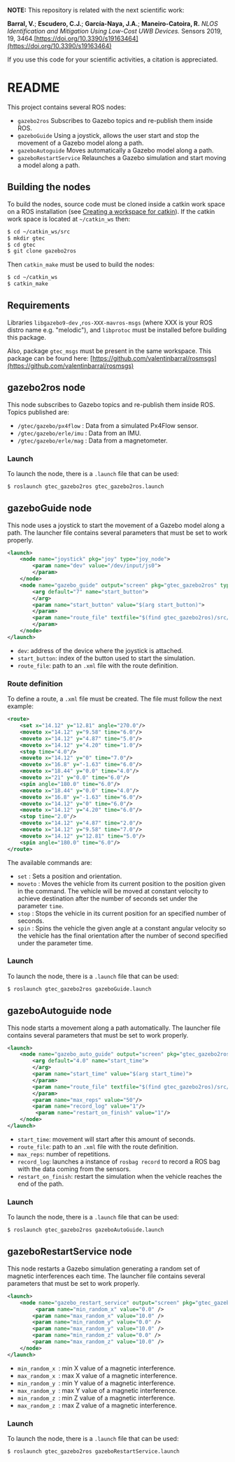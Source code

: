 **NOTE:** This repository is related with the next scientific work:

**Barral, V.**; **Escudero, C.J.**; **García-Naya, J.A.**; **Maneiro-Catoira, R.** *NLOS Identification and Mitigation Using Low-Cost UWB Devices.* Sensors 2019, 19, 3464.[https://doi.org/10.3390/s19163464](https://doi.org/10.3390/s19163464)

If you use this code for your scientific activities, a citation is appreciated.

# README

This project contains several ROS nodes:

*  ```gazebo2ros``` Subscribes to Gazebo topics and re-publish them inside ROS.
*  ```gazeboGuide``` Using a joystick, allows the user start and stop the movement of a Gazebo model along a path. 
*  ```gazeboAutoguide``` Moves automatically a Gazebo model along a path. 
*  ```gazeboRestartService``` Relaunches a Gazebo simulation and start moving a model along a path.  

## Building the nodes

To build the nodes, source code must be cloned inside a catkin work space on a ROS installation (see [Creating a workspace for catkin](http://wiki.ros.org/catkin/Tutorials/create_a_workspace)). If the catkin work space is located at ```~/catkin_ws``` then:

```bash
$ cd ~/catkin_ws/src
$ mkdir gtec
$ cd gtec
$ git clone gazebo2ros
```

Then ```catkin_make``` must be used to build the nodes:

```bash
$ cd ~/catkin_ws
$ catkin_make
```

## Requirements

Libraries ```libgazebo9-dev``` ,```ros-XXX-mavros-msgs``` (where XXX is your ROS distro name e.g. "melodic"), and ```libprotoc``` must be installed before building this package. 

Also, package ```gtec_msgs``` must be present in the same workspace. This package can be found here:  [https://github.com/valentinbarral/rosmsgs](https://github.com/valentinbarral/rosmsgs)


## gazebo2ros node

This node subscribes to Gazebo topics and re-publish them inside ROS. Topics published are:

* ```/gtec/gazebo/px4flow``` : Data from a simulated Px4Flow sensor.
* ```/gtec/gazebo/erle/imu``` : Data from an IMU.
* ```/gtec/gazebo/erle/mag``` : Data from a magnetometer.


### Launch

To launch the node, there is a ```.launch``` file that can be used: 

```bash
$ roslaunch gtec_gazebo2ros gtec_gazebo2ros.launch
```

## gazeboGuide node

This node uses a joystick to start the movement of a Gazebo model along a path. The launcher file contains several parameters that must be set to work properly.

```xml
<launch>
    <node name="joystick" pkg="joy" type="joy_node">
        <param name="dev" value="/dev/input/js0">
        </param>
    </node>
    <node name="gazebo_guide" output="screen" pkg="gtec_gazebo2ros" type="gazebo_guide">
        <arg default="7" name="start_button">
        </arg>
        <param name="start_button" value="$(arg start_button)">
        </param>
        <param name="route_file" textfile="$(find gtec_gazebo2ros)/src/Routes/r01.xml">
        </param>
    </node>
</launch>
```
* ```dev```: address of the device where the joystick is attached.
* ```start_button```: index of the button used to start the simulation.
* ```route_file```: path to an ```.xml``` file with the route definition.

### Route definition

To define a route, a ```.xml``` file must be created. The file must follow the next example:

```xml
<route>
    <set x="14.12" y="12.81" angle="270.0"/>
    <moveto x="14.12" y="9.58" time="6.0"/>
    <moveto x="14.12" y="4.87" time="5.0"/>
    <moveto x="14.12" y="4.20" time="1.0"/>
    <stop time="4.0"/>
    <moveto x="14.12" y="0" time="7.0"/>
    <moveto x="16.8" y="-1.63" time="6.0"/>
    <moveto x="18.44" y="0.0" time="4.0"/>
    <moveto x="21" y="0.0" time="6.0"/>
    <spin angle="180.0" time="6.0"/>
    <moveto x="18.44" y="0.0" time="4.0"/>
    <moveto x="16.8" y="-1.63" time="6.0"/>
    <moveto x="14.12" y="0" time="6.0"/>
    <moveto x="14.12" y="4.20" time="6.0"/>
    <stop time="2.0"/>
    <moveto x="14.12" y="4.87" time="2.0"/>
    <moveto x="14.12" y="9.58" time="7.0"/>
    <moveto x="14.12" y="12.81" time="5.0"/>
    <spin angle="180.0" time="6.0"/>
</route>
```
The available commands are:

* ```set``` : Sets a position and orientation.
* ```moveto``` : Moves the vehicle from its current position to the position given in the command. The vehicle will be moved at constant velocity to achieve destination after the number of seconds set under the parameter ```time```.
*  ```stop``` : Stops the vehicle in its current position for an specified number of seconds.
*  ```spin``` : Spins the vehicle the given angle at a constant angular velocity so the vehicle has the final orientation after the number of second specified under the parameter time. 

### Launch

To launch the node, there is a ```.launch``` file that can be used: 

```bash
$ roslaunch gtec_gazebo2ros gazeboGuide.launch
```

## gazeboAutoguide node

This node starts a movement along a path automatically. The launcher file contains several parameters that must be set to work properly.

```xml
<launch>
    <node name="gazebo_auto_guide" output="screen" pkg="gtec_gazebo2ros" type="gazebo_auto_guide">
        <arg default="4.0" name="start_time">
        </arg>
        <param name="start_time" value="$(arg start_time)">
        </param>
        <param name="route_file" textfile="$(find gtec_gazebo2ros)/src/Routes/r01.xml">
        </param>
        <param name="max_reps" value="50"/>
        <param name="record_log" value="1"/>
         <param name="restart_on_finish" value="1"/>
    </node>
</launch>
```
* ```start_time```: movement will start after this amount of seconds.
* ```route_file```: path to an ```.xml``` file with the route definition.
* ```max_reps```: number of repetitions.
* ```record_log```: launches a instance of ```rosbag record``` to record a ROS bag with the data coming from the sensors.
* ```restart_on_finish```: restart the simulation when the vehicle reaches the end of the path.

### Launch

To launch the node, there is a ```.launch``` file that can be used: 

```bash
$ roslaunch gtec_gazebo2ros gazeboAutoGuide.launch
```

## gazeboRestartService node

This node restarts a Gazebo simulation generating a random set of magnetic interferences each time. The launcher file contains several parameters that must be set to work properly.

```xml
<launch>
    <node name="gazebo_restart_service" output="screen" pkg="gtec_gazebo2ros" type="gazebo_restart_service">
         <param name="min_random_x" value="0.0" />
        <param name="max_random_x" value="10.0" />
        <param name="min_random_y" value="0.0" />
        <param name="max_random_y" value="10.0" />
        <param name="min_random_z" value="0.0" />
        <param name="max_random_z" value="10.0" />
    </node>
</launch>
```
* ```min_random_x ```: min X value of a magnetic interference.
* ```max_random_x ```: max X value of a magnetic interference.
* ```min_random_y ```: min Y value of a magnetic interference.
* ```max_random_y ```: max Y value of a magnetic interference.
* ```min_random_z ```: min Z value of a magnetic interference.
* ```max_random_z ```: max Z value of a magnetic interference.

### Launch

To launch the node, there is a ```.launch``` file that can be used: 

```bash
$ roslaunch gtec_gazebo2ros gazeboRestartService.launch
```
